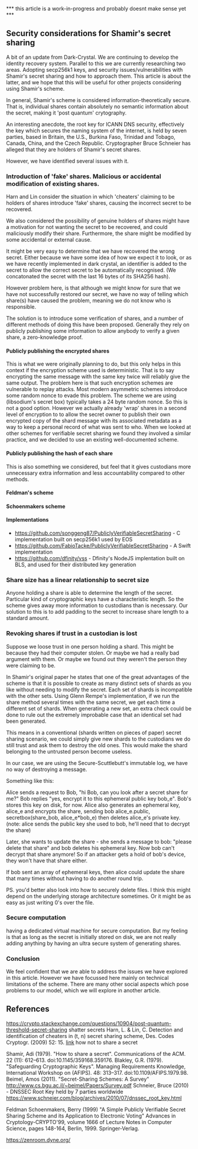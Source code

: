 
*** this article is a work-in-progress and probably doesnt make sense yet ***

## Security considerations for Shamir's secret sharing

A bit of an update from Dark-Crystal. We are continuing to develop the identity recovery system. Parallel to this we are currently researching two areas.  Adopting secp256k1 keys, and security issues/vulnerabilities with Shamir's secret sharing and how to approach them.  This article is about the latter, and we hope that this will be useful for other projects considering using Shamir's scheme.

In general, Shamir's scheme is considered information-theoretically secure.  That is, individual shares contain absolutely no semantic information about the secret, making it 'post quantum' crytography.

An interesting anecdote, the root key for ICANN DNS security, effectively the key which secures the naming system of the internet, is held by seven parties, based in Britain, the U.S., Burkina Faso, Trinidad and Tobago, Canada, China, and the Czech Republic. Cryptographer Bruce Schneier has alleged that they are holders of Shamir's secret shares.

However, we have identified several issues with it. 

### Introduction of 'fake' shares.  Malicious or accidental modification of existing shares.  

Harn and Lin consider the situation in which 'cheaters' claiming to be holders of shares introduce 'fake' shares, causing the incorrect secret to be recovered. 

We also considered the possibility of genuine holders of shares might have a motivation for not wanting the secret to be recovered, and could maliciously modify their share.  Furthermore, the share might be modified by some accidental or external cause.

It might be very easy to determine that we have recovered the wrong secret.  Either because we have some idea of how we expect it to look, or as we have recently implemented in dark crystal, an identifier is added to the secret to allow the correct secret to be automatically recognised.  (We concatonated the secret with the last 16 bytes of its SHA256 hash). 

However problem here, is that although we might know for sure that we have not successfully restored our secret, we have no way of telling which share(s) have caused the problem, meaning we do not know who is responsible. 

The solution is to introduce some verification of shares, and a number of different methods of doing this have been proposed.  Generally they rely on publicly publishing some information to allow anybody to verify a given share, a zero-knowledge proof.



#### Publicly publishing the encrypted shares  

This is what we were originally planning to do, but this only helps in this context if the encryption scheme used is deterministic.  That is to say encrypting the same message with the same key twice will reliably give the same output.  The problem here is that such encryption schemes are vulnerable to replay attacks.  Most modern asymmetric schemes introduce some random nonce to evade this problem. The scheme we are using (libsodium's secret box) typically takes a 24 byte random nonce.  So this is not a good option.  However we actually already 'wrap' shares in a second level of encryption to to allow the secret owner to publish their own encrypted copy of the shard message with its associated metadata as a way to keep a personal record of what was sent to who. When we looked at other schemes for verifiable secret sharing we found they involved a similar practice, and we decided to use an existing well-documented scheme. 

#### Publicly publishing the hash of each share

This is also something we considered, but feel that it gives custodians more unnecessary extra information and less accountability compared to other methods.

#### Feldman's scheme 

#### Schoenmakers scheme

#### Implementations

- https://github.com/songgeng87/PubliclyVerifiableSecretSharing - C implementation built on secp256k1 used by EOS
- https://github.com/FabioTacke/PubliclyVerifiableSecretSharing - A Swift implementation 
- https://github.com/dfinity/vss - Dfinity's NodeJS implentation built on BLS, and used for their distributed key generation


### Share size has a linear relationship to secret size

Anyone holding a share is able to determine the length of the secret.  Particular kind of cryptographic keys have a characteristic length.  So the scheme gives away more information to custodians than is necessary.  Our solution to this is to add padding to the secret to increase share length to a standard amount.

### Revoking shares if trust in a custodian is lost

Suppose we loose trust in one person holding a shard. This might be because they had their computer stolen. Or maybe we had a really bad argument with them. Or maybe we found out they weren't the person they were claiming to be.

In Shamir's original paper he states that one of the great advantages of the scheme is that it is possible to create as many distinct sets of shards as you like without needing to modify the secret. Each set of shards is incompatible with the other sets. Using Glenn Rempe's implementation, if we run the share method several times with the same secret, we get each time a different set of shards. When generating a new set, an extra check could be done to rule out the extremely improbable case that an identical set had been generated.

This means in a conventional (shards written on pieces of paper) secret sharing scenario, we could simply give new shards to the custodians we do still trust and ask them to destroy the old ones. This would make the shard belonging to the untrusted person become useless.

In our case, we are using the Secure-Scuttlebutt's immutable log, we have no way of destroying a message. 

Something like this:

Alice sends a request to Bob, "hi Bob, can you look after a secret share for me?"
Bob replies "yes, encrypt it to this ephemeral public key bob_e". Bob's stores this key on disk, for now.
Alice also generates an ephemeral key, alice_e and encrypts the share, sending bob alice_e.public, secretbox(share_bob, alice_e*bob_e) then deletes alice_e's private key. (note: alice sends the public key she used to bob, he'll need that to decrypt the share)

Later, she wants to update the share - she sends a message to bob: "please delete that share" and bob deletes his ephemeral key. Now bob can't decrypt that share anymore! So if an attacker gets a hold of bob's device, they won't have that share either.

If bob sent an array of ephemeral keys, then alice could update the share that many times without having to do another round trip.

PS. you'd better also look into how to securely delete files. I think this might depend on the underlying storage architecture sometimes. Or it might be as easy as just writing 0's over the file.

### Secure computation

having a dedicated virtual machine for secure computation. But my feeling is that as long as the secret is initially stored on disk, we are not really adding anything by having an ultra secure system of generating shares.

### Conclusion

We feel confident that we are able to address the issues we have explored in this article.  However we have focussed here mainly on technical limitations of the scheme.  There are many other social aspects which pose problems to our model, which we will explore in another article. 

## References

https://crypto.stackexchange.com/questions/10904/post-quantum-threshold-secret-sharing
shatter secrets
Harn, L. & Lin, C. Detection and identification of cheaters in (t, n) secret sharing scheme, Des. Codes Cryptogr. (2009) 52: 15. [link](https://link.springer.com/article/10.1007/s10623-008-9265-8)
how not to share a secret

Shamir, Adi (1979). "How to share a secret". Communications of the ACM. 22 (11): 612–613. doi:10.1145/359168.359176.
Blakley, G.R. (1979). "Safeguarding Cryptographic Keys". Managing Requirements Knowledge, International Workshop on (AFIPS). 48: 313–317. doi:10.1109/AFIPS.1979.98.
Beimel, Amos (2011). "Secret-Sharing Schemes: A Survey" http://www.cs.bgu.ac.il/~beimel/Papers/Survey.pdf
Schneier, Bruce (2010) - DNSSEC Root Key held by 7 parties worldwide https://www.schneier.com/blog/archives/2010/07/dnssec_root_key.html


Feldman
Schoenmakers, Berry (1999) "A Simple Publicly Verifiable Secret Sharing Scheme and its Application to Electronic Voting" Advances in Cryptology-CRYPTO'99, volume 1666 of Lecture Notes in Computer Science, pages 148-164, Berlin, 1999. Springer-Verlag. 

https://zenroom.dyne.org/


